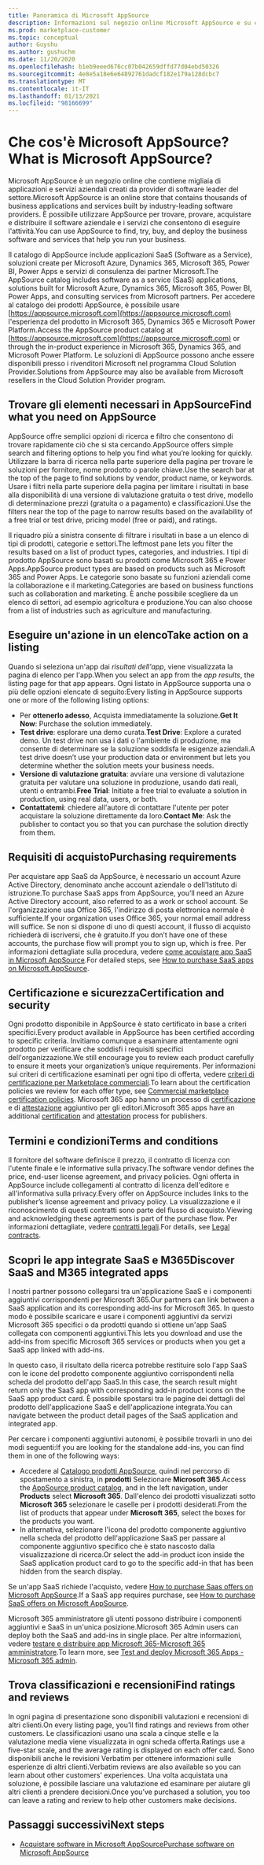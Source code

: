 ```yaml
---
title: Panoramica di Microsoft AppSource
description: Informazioni sul negozio online Microsoft AppSource e su come trovare un catalogo completo di software e soluzioni.
ms.prod: marketplace-customer
ms.topic: conceptual
author: Guyshu
ms.author: gushuchm
ms.date: 11/20/2020
ms.openlocfilehash: b1eb9eeed676cc07b042659dffd77d04ebd50326
ms.sourcegitcommit: 4e8e5a18e6e64892761dadcf182e179a128dcbc7
ms.translationtype: MT
ms.contentlocale: it-IT
ms.lasthandoff: 01/13/2021
ms.locfileid: "98166699"
---
```

# <a name="what-is-microsoft-appsource"></a><span data-ttu-id="8eca4-103">Che cos'è Microsoft AppSource?</span><span class="sxs-lookup"><span data-stu-id="8eca4-103">What is Microsoft AppSource?</span></span>

<span data-ttu-id="8eca4-104">Microsoft AppSource è un negozio online che contiene migliaia di applicazioni e servizi aziendali creati da provider di software leader del settore.</span><span class="sxs-lookup"><span data-stu-id="8eca4-104">Microsoft AppSource is an online store that contains thousands of business applications and services built by industry-leading software providers.</span></span> <span data-ttu-id="8eca4-105">È possibile utilizzare AppSource per trovare, provare, acquistare e distribuire il software aziendale e i servizi che consentono di eseguire l'attività.</span><span class="sxs-lookup"><span data-stu-id="8eca4-105">You can use AppSource to find, try, buy, and deploy the business software and services that help you run your business.</span></span>

<span data-ttu-id="8eca4-106">Il catalogo di AppSource include applicazioni SaaS (Software as a Service), soluzioni create per Microsoft Azure, Dynamics 365, Microsoft 365, Power BI, Power Apps e servizi di consulenza dei partner Microsoft.</span><span class="sxs-lookup"><span data-stu-id="8eca4-106">The AppSource catalog includes software as a service (SaaS) applications, solutions built for Microsoft Azure, Dynamics 365, Microsoft 365, Power BI, Power Apps, and consulting services from Microsoft partners.</span></span> <span data-ttu-id="8eca4-107">Per accedere al catalogo dei prodotti AppSource, è possibile usare [https://appsource.microsoft.com](https://appsource.microsoft.com) l'esperienza del prodotto in Microsoft 365, Dynamics 365 e Microsoft Power Platform.</span><span class="sxs-lookup"><span data-stu-id="8eca4-107">Access the AppSource product catalog at [https://appsource.microsoft.com](https://appsource.microsoft.com) or through the in-product experience in Microsoft 365, Dynamics 365, and Microsoft Power Platform.</span></span> <span data-ttu-id="8eca4-108">Le soluzioni di AppSource possono anche essere disponibili presso i rivenditori Microsoft nel programma Cloud Solution Provider.</span><span class="sxs-lookup"><span data-stu-id="8eca4-108">Solutions from AppSource may also be available from Microsoft resellers in the Cloud Solution Provider program.</span></span>

## <a name="find-what-you-need-on-appsource"></a><span data-ttu-id="8eca4-109">Trovare gli elementi necessari in AppSource</span><span class="sxs-lookup"><span data-stu-id="8eca4-109">Find what you need on AppSource</span></span>

<span data-ttu-id="8eca4-110">AppSource offre semplici opzioni di ricerca e filtro che consentono di trovare rapidamente ciò che si sta cercando.</span><span class="sxs-lookup"><span data-stu-id="8eca4-110">AppSource offers simple search and filtering options to help you find what you’re looking for quickly.</span></span> <span data-ttu-id="8eca4-111">Utilizzare la barra di ricerca nella parte superiore della pagina per trovare le soluzioni per fornitore, nome prodotto o parole chiave.</span><span class="sxs-lookup"><span data-stu-id="8eca4-111">Use the search bar at the top of the page to find solutions by vendor, product name, or keywords.</span></span> <span data-ttu-id="8eca4-112">Usare i filtri nella parte superiore della pagina per limitare i risultati in base alla disponibilità di una versione di valutazione gratuita o test drive, modello di determinazione prezzi (gratuita o a pagamento) e classificazioni.</span><span class="sxs-lookup"><span data-stu-id="8eca4-112">Use the filters near the top of the page to narrow results based on the availability of a free trial or test drive, pricing model (free or paid), and ratings.</span></span>

<span data-ttu-id="8eca4-113">Il riquadro più a sinistra consente di filtrare i risultati in base a un elenco di tipi di prodotti, categorie e settori.</span><span class="sxs-lookup"><span data-stu-id="8eca4-113">The leftmost pane lets you filter the results based on a list of product types, categories, and industries.</span></span> <span data-ttu-id="8eca4-114">I tipi di prodotto AppSource sono basati su prodotti come Microsoft 365 e Power Apps.</span><span class="sxs-lookup"><span data-stu-id="8eca4-114">AppSource product types are based on products such as Microsoft 365 and Power Apps.</span></span> <span data-ttu-id="8eca4-115">Le categorie sono basate su funzioni aziendali come la collaborazione e il marketing.</span><span class="sxs-lookup"><span data-stu-id="8eca4-115">Categories are based on business functions such as collaboration and marketing.</span></span> <span data-ttu-id="8eca4-116">È anche possibile scegliere da un elenco di settori, ad esempio agricoltura e produzione.</span><span class="sxs-lookup"><span data-stu-id="8eca4-116">You can also choose from a list of industries such as agriculture and manufacturing.</span></span>

## <a name="take-action-on-a-listing"></a><span data-ttu-id="8eca4-117">Eseguire un'azione in un elenco</span><span class="sxs-lookup"><span data-stu-id="8eca4-117">Take action on a listing</span></span>

<span data-ttu-id="8eca4-118">Quando si seleziona un'app dai _risultati dell'app_, viene visualizzata la pagina di elenco per l'app.</span><span class="sxs-lookup"><span data-stu-id="8eca4-118">When you select an app from the _app results_, the listing page for that app appears.</span></span> <span data-ttu-id="8eca4-119">Ogni listato in AppSource supporta una o più delle opzioni elencate di seguito:</span><span class="sxs-lookup"><span data-stu-id="8eca4-119">Every listing in AppSource supports one or more of the following listing options:</span></span>

- <span data-ttu-id="8eca4-120">Per **ottenerlo adesso**, Acquista immediatamente la soluzione.</span><span class="sxs-lookup"><span data-stu-id="8eca4-120">**Get It Now**: Purchase the solution immediately.</span></span>
- <span data-ttu-id="8eca4-121">**Test drive**: esplorare una demo curata.</span><span class="sxs-lookup"><span data-stu-id="8eca4-121">**Test Drive**: Explore a curated demo.</span></span> <span data-ttu-id="8eca4-122">Un test drive non usa i dati o l'ambiente di produzione, ma consente di determinare se la soluzione soddisfa le esigenze aziendali.</span><span class="sxs-lookup"><span data-stu-id="8eca4-122">A test drive doesn’t use your production data or environment but lets you determine whether the solution meets your business needs.</span></span>
- <span data-ttu-id="8eca4-123">**Versione di valutazione gratuita**: avviare una versione di valutazione gratuita per valutare una soluzione in produzione, usando dati reali, utenti o entrambi.</span><span class="sxs-lookup"><span data-stu-id="8eca4-123">**Free Trial**: Initiate a free trial to evaluate a solution in production, using real data, users, or both.</span></span>
- <span data-ttu-id="8eca4-124">**Contattatemi**: chiedere all'autore di contattare l'utente per poter acquistare la soluzione direttamente da loro.</span><span class="sxs-lookup"><span data-stu-id="8eca4-124">**Contact Me**: Ask the publisher to contact you so that you can purchase the solution directly from them.</span></span>

## <a name="purchasing-requirements"></a><span data-ttu-id="8eca4-125">Requisiti di acquisto</span><span class="sxs-lookup"><span data-stu-id="8eca4-125">Purchasing requirements</span></span>

<span data-ttu-id="8eca4-126">Per acquistare app SaaS da AppSource, è necessario un account Azure Active Directory, denominato anche account aziendale o dell'Istituto di istruzione.</span><span class="sxs-lookup"><span data-stu-id="8eca4-126">To purchase SaaS apps from AppSource, you’ll need an Azure Active Directory account, also referred to as a work or school account.</span></span> <span data-ttu-id="8eca4-127">Se l'organizzazione usa Office 365, l'indirizzo di posta elettronica normale è sufficiente.</span><span class="sxs-lookup"><span data-stu-id="8eca4-127">If your organization uses Office 365, your normal email address will suffice.</span></span> <span data-ttu-id="8eca4-128">Se non si dispone di uno di questi account, il flusso di acquisto richiederà di iscriversi, che è gratuito.</span><span class="sxs-lookup"><span data-stu-id="8eca4-128">If you don’t have one of these accounts, the purchase flow will prompt you to sign up, which is free.</span></span> <span data-ttu-id="8eca4-129">Per informazioni dettagliate sulla procedura, vedere [come acquistare app SaaS in Microsoft AppSource](purchase-software-appsource.md).</span><span class="sxs-lookup"><span data-stu-id="8eca4-129">For detailed steps, see [How to purchase SaaS apps on Microsoft AppSource](purchase-software-appsource.md).</span></span>

## <a name="certification-and-security"></a><span data-ttu-id="8eca4-130">Certificazione e sicurezza</span><span class="sxs-lookup"><span data-stu-id="8eca4-130">Certification and security</span></span>

<span data-ttu-id="8eca4-131">Ogni prodotto disponibile in AppSource è stato certificato in base a criteri specifici.</span><span class="sxs-lookup"><span data-stu-id="8eca4-131">Every product available in AppSource has been certified according to specific criteria.</span></span> <span data-ttu-id="8eca4-132">Invitiamo comunque a esaminare attentamente ogni prodotto per verificare che soddisfi i requisiti specifici dell'organizzazione.</span><span class="sxs-lookup"><span data-stu-id="8eca4-132">We still encourage you to review each product carefully to ensure it meets your organization’s unique requirements.</span></span> <span data-ttu-id="8eca4-133">Per informazioni sui criteri di certificazione esaminati per ogni tipo di offerta, vedere [criteri di certificazione per Marketplace commerciali](/legal/marketplace/certification-policies).</span><span class="sxs-lookup"><span data-stu-id="8eca4-133">To learn about the certification policies we review for each offer type, see [Commercial marketplace certification policies](/legal/marketplace/certification-policies).</span></span> <span data-ttu-id="8eca4-134">Microsoft 365 app hanno un processo di [certificazione](/microsoft-365-app-certification/docs/enterprise-app-certification-guide) e di [attestazione](/microsoft-365-app-certification/docs/enterprise-app-attestation-guide) aggiuntivo per gli editori.</span><span class="sxs-lookup"><span data-stu-id="8eca4-134">Microsoft 365 apps have an additional [certification](/microsoft-365-app-certification/docs/enterprise-app-certification-guide) and [attestation](/microsoft-365-app-certification/docs/enterprise-app-attestation-guide) process for publishers.</span></span>

## <a name="terms-and-conditions"></a><span data-ttu-id="8eca4-135">Termini e condizioni</span><span class="sxs-lookup"><span data-stu-id="8eca4-135">Terms and conditions</span></span>

<span data-ttu-id="8eca4-136">Il fornitore del software definisce il prezzo, il contratto di licenza con l'utente finale e le informative sulla privacy.</span><span class="sxs-lookup"><span data-stu-id="8eca4-136">The software vendor defines the price, end-user license agreement, and privacy policies.</span></span> <span data-ttu-id="8eca4-137">Ogni offerta in AppSource include collegamenti al contratto di licenza dell'editore e all'informativa sulla privacy.</span><span class="sxs-lookup"><span data-stu-id="8eca4-137">Every offer on AppSource includes links to the publisher’s license agreement and privacy policy.</span></span> <span data-ttu-id="8eca4-138">La visualizzazione e il riconoscimento di questi contratti sono parte del flusso di acquisto.</span><span class="sxs-lookup"><span data-stu-id="8eca4-138">Viewing and acknowledging these agreements is part of the purchase flow.</span></span> <span data-ttu-id="8eca4-139">Per informazioni dettagliate, vedere [contratti legali](legal-contracts.md).</span><span class="sxs-lookup"><span data-stu-id="8eca4-139">For details, see [Legal contracts](legal-contracts.md).</span></span>

## <a name="discover-saas-and-m365-integrated-apps"></a><span data-ttu-id="8eca4-140">Scopri le app integrate SaaS e M365</span><span class="sxs-lookup"><span data-stu-id="8eca4-140">Discover SaaS and M365 integrated apps</span></span>

<span data-ttu-id="8eca4-141">I nostri partner possono collegarsi tra un'applicazione SaaS e i componenti aggiuntivi corrispondenti per Microsoft 365.</span><span class="sxs-lookup"><span data-stu-id="8eca4-141">Our partners can link between a SaaS application and its corresponding add-ins for Microsoft 365.</span></span> <span data-ttu-id="8eca4-142">In questo modo è possibile scaricare e usare i componenti aggiuntivi da servizi Microsoft 365 specifici o da prodotti quando si ottiene un'app SaaS collegata con componenti aggiuntivi.</span><span class="sxs-lookup"><span data-stu-id="8eca4-142">This lets you download and use the add-ins from specific Microsoft 365 services or products when you get a SaaS app linked with add-ins.</span></span>

<span data-ttu-id="8eca4-143">In questo caso, il risultato della ricerca potrebbe restituire solo l'app SaaS con le icone del prodotto componente aggiuntivo corrispondenti nella scheda del prodotto dell'app SaaS.</span><span class="sxs-lookup"><span data-stu-id="8eca4-143">In this case, the search result might return only the SaaS app with corresponding add-in product icons on the SaaS app product card.</span></span> <span data-ttu-id="8eca4-144">È possibile spostarsi tra le pagine dei dettagli del prodotto dell'applicazione SaaS e dell'applicazione integrata.</span><span class="sxs-lookup"><span data-stu-id="8eca4-144">You can navigate between the product detail pages of the SaaS application and integrated app.</span></span>

<span data-ttu-id="8eca4-145">Per cercare i componenti aggiuntivi autonomi, è possibile trovarli in uno dei modi seguenti:</span><span class="sxs-lookup"><span data-stu-id="8eca4-145">If you are looking for the standalone add-ins, you can find them in one of the following ways:</span></span>

- <span data-ttu-id="8eca4-146">Accedere al [Catalogo prodotti AppSource](https://appsource.microsoft.com/marketplace/apps/), quindi nel percorso di spostamento a sinistra, in **prodotti** Selezionare **Microsoft 365**.</span><span class="sxs-lookup"><span data-stu-id="8eca4-146">Access the [AppSource product catalog](https://appsource.microsoft.com/marketplace/apps/), and in the left navigation, under **Products** select **Microsoft 365**.</span></span> <span data-ttu-id="8eca4-147">Dall'elenco dei prodotti visualizzati sotto **Microsoft 365** selezionare le caselle per i prodotti desiderati.</span><span class="sxs-lookup"><span data-stu-id="8eca4-147">From the list of products that appear under **Microsoft 365**, select the boxes for the products you want.</span></span>
- <span data-ttu-id="8eca4-148">In alternativa, selezionare l'icona del prodotto componente aggiuntivo nella scheda del prodotto dell'applicazione SaaS per passare al componente aggiuntivo specifico che è stato nascosto dalla visualizzazione di ricerca.</span><span class="sxs-lookup"><span data-stu-id="8eca4-148">Or select the add-in product icon inside the SaaS application product card to go to the specific add-in that has been hidden from the search display.</span></span>

<span data-ttu-id="8eca4-149">Se un'app SaaS richiede l'acquisto, vedere [How to purchase Saas offers on Microsoft AppSource](purchase-software-appsource.md).</span><span class="sxs-lookup"><span data-stu-id="8eca4-149">If a SaaS app requires purchase, see [How to purchase SaaS offers on Microsoft AppSource](purchase-software-appsource.md).</span></span>

<span data-ttu-id="8eca4-150">Microsoft 365 amministratore gli utenti possono distribuire i componenti aggiuntivi e SaaS in un'unica posizione.</span><span class="sxs-lookup"><span data-stu-id="8eca4-150">Microsoft 365 Admin users can deploy both the SaaS and add-ins in single place.</span></span> <span data-ttu-id="8eca4-151">Per altre informazioni, vedere [testare e distribuire app Microsoft 365-Microsoft 365 amministratore](/microsoft-365/admin/manage/test-and-deploy-microsoft-365-apps).</span><span class="sxs-lookup"><span data-stu-id="8eca4-151">To learn more, see [Test and deploy Microsoft 365 Apps - Microsoft 365 admin](/microsoft-365/admin/manage/test-and-deploy-microsoft-365-apps).</span></span>

## <a name="find-ratings-and-reviews"></a><span data-ttu-id="8eca4-152">Trova classificazioni e recensioni</span><span class="sxs-lookup"><span data-stu-id="8eca4-152">Find ratings and reviews</span></span>

<span data-ttu-id="8eca4-153">In ogni pagina di presentazione sono disponibili valutazioni e recensioni di altri clienti.</span><span class="sxs-lookup"><span data-stu-id="8eca4-153">On every listing page, you’ll find ratings and reviews from other customers.</span></span> <span data-ttu-id="8eca4-154">Le classificazioni usano una scala a cinque stelle e la valutazione media viene visualizzata in ogni scheda offerta.</span><span class="sxs-lookup"><span data-stu-id="8eca4-154">Ratings use a five-star scale, and the average rating is displayed on each offer card.</span></span> <span data-ttu-id="8eca4-155">Sono disponibili anche le revisioni Verbatim per ottenere informazioni sulle esperienze di altri clienti.</span><span class="sxs-lookup"><span data-stu-id="8eca4-155">Verbatim reviews are also available so you can learn about other customers’ experiences.</span></span> <span data-ttu-id="8eca4-156">Una volta acquistata una soluzione, è possibile lasciare una valutazione ed esaminare per aiutare gli altri clienti a prendere decisioni.</span><span class="sxs-lookup"><span data-stu-id="8eca4-156">Once you’ve purchased a solution, you too can leave a rating and review to help other customers make decisions.</span></span>

## <a name="next-steps"></a><span data-ttu-id="8eca4-157">Passaggi successivi</span><span class="sxs-lookup"><span data-stu-id="8eca4-157">Next steps</span></span>

- [<span data-ttu-id="8eca4-158">Acquistare software in Microsoft AppSource</span><span class="sxs-lookup"><span data-stu-id="8eca4-158">Purchase software on Microsoft AppSource</span></span>](purchase-software-appsource.md)
